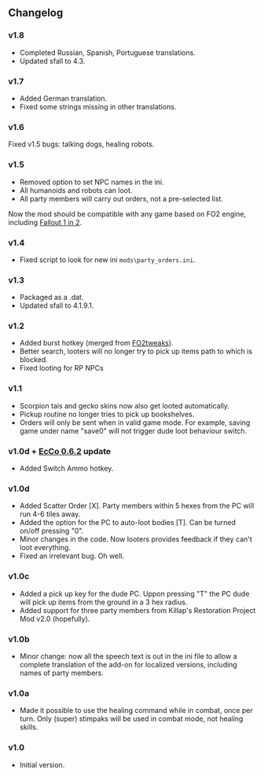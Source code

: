## Changelog

### v1.8
- Completed Russian, Spanish, Portuguese translations.
- Updated sfall to 4.3.

### v1.7
- Added German translation.
- Fixed some strings missing in other translations.

### v1.6
Fixed v1.5 bugs: talking dogs, healing robots.

### v1.5
- Removed option to set NPC names in the ini.
- All humanoids and robots can loot.
- All party members will carry out orders, not a pre-selected list.

Now the mod should be compatible with any game based on FO2 engine, including [Fallout 1 in 2](https://github.com/rotators/Fo1in2).

### v1.4
- Fixed script to look for new ini `mods\party_orders.ini`.
### v1.3
- Packaged as a .dat.
- Updated sfall to 4.1.9.1.
### v1.2
- Added burst hotkey (merged from [FO2tweaks](https://github.com/BGforgeNet/fo2tweaks)).
- Better search, looters will no longer try to pick up items path to which is blocked.
- Fixed looting for RP NPCs
### v1.1
- Scorpion tais and gecko skins now also get looted automatically.
- Pickup routine no longer tries to pick up bookshelves.
- Orders will only be sent when in valid game mode. For example, saving game under name "save0" will not trigger dude loot behaviour switch.
### v1.0d + [EcCo 0.6.2](http://www.nma-fallout.com/threads/economy-and-combat-rebalance-mod.193578/) update
- Added Switch Ammo hotkey.
### v1.0d
- Added Scatter Order [X]. Party members within 5 hexes from the PC will run 4-6 tiles away.
- Added the option for the PC to auto-loot bodies [T]. Can be turned on/off pressing "0".
- Minor changes in the code. Now looters provides feedback if they can't loot everything.
- Fixed an irrelevant bug. Oh well.
### v1.0c
- Added a pick up key for the dude PC. Uppon pressing "T" the PC dude will pick up items from the ground in a 3 hex radius.
- Added support for three party members from Killap's Restoration Project Mod v2.0 (hopefully).
### v1.0b
- Minor change: now all the speech text is out in the ini file to allow a complete translation of the add-on for localized versions, including names of party members.
### v1.0a
- Made it possible to use the healing command while in combat, once per turn. Only (super) stimpaks will be used in combat mode, not healing skills.
### v1.0
- Initial version.
